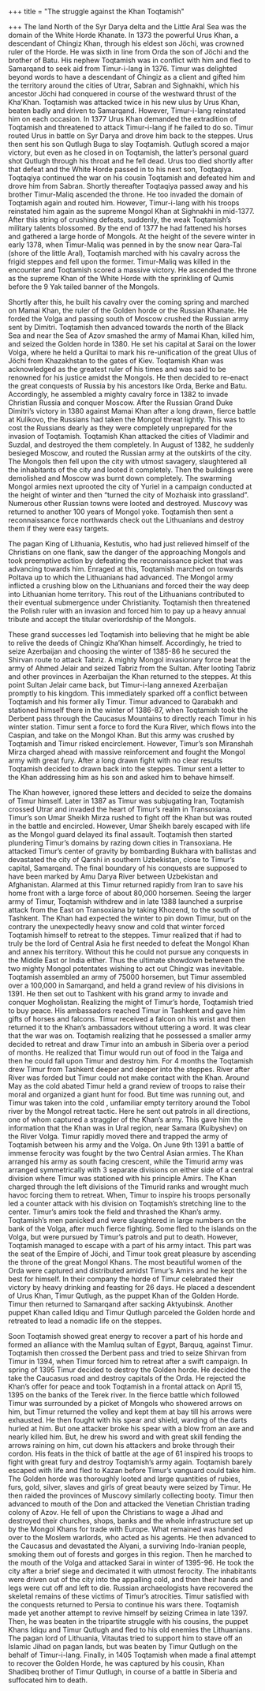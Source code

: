 +++
title = "The struggle against the Khan Toqtamish"

+++
The land North of the Syr Darya delta and the Little Aral Sea was the
domain of the White Horde Khanate. In 1373 the powerful Urus Khan, a
descendant of Chingiz Khan, through his eldest son Jöchi, was crowned
ruler of the Horde. He was sixth in line from Orda the son of Jöchi and
the brother of Batu. His nephew Toqtamish was in conflict with him and
fled to Samarqand to seek aid from Timur-i-lang in 1376. Timur was
delighted beyond words to have a descendant of Chingiz as a client and
gifted him the territory around the cities of Utrar, Sabran and
Sighnakhi, which his ancestor Jöchi had conquered in course of the
westward thrust of the Kha’Khan. Toqtamish was attacked twice in his new
ulus by Urus Khan, beaten badly and driven to Samarqand. However,
Timur-i-lang reinstated him on each occasion. In 1377 Urus Khan demanded
the extradition of Toqtamish and threatened to attack Timur-i-lang if he
failed to do so. Timur routed Urus in battle on Syr Darya and drove him
back to the steppes. Urus then sent his son Qutlugh Buga to slay
Toqtamish. Qutlugh scored a major victory, but even as he closed in on
Toqtamish, the latter’s personal guard shot Qutlugh through his throat
and he fell dead. Urus too died shortly after that defeat and the White
Horde passed in to his next son, Toqtaqiya. Toqtaqiya continued the war
on his cousin Toqtamish and defeated him and drove him from Sabran.
Shortly thereafter Toqtaqiya passed away and his brother Timur-Maliq
ascended the throne. He too invaded the domain of Toqtamish again and
routed him. However, Timur-i-lang with his troops reinstated him again
as the supreme Mongol Khan at Sighnakhi in mid-1377. After this string
of crushing defeats, suddenly, the weak Toqtamish’s military talents
blossomed. By the end of 1377 he had fattened his horses and gathered a
large horde of Mongols. At the height of the severe winter in early
1378, when Timur-Maliq was penned in by the snow near Qara-Tal (shore of
the little Aral), Toqtamish marched with his cavalry across the frigid
steppes and fell upon the former. Timur-Maliq was killed in the
encounter and Toqtamish scored a massive victory. He ascended the throne
as the supreme Khan of the White Horde with the sprinkling of Qumis
before the 9 Yak tailed banner of the Mongols.

Shortly after this, he built his cavalry over the coming spring and
marched on Mamai Khan, the ruler of the Golden horde or the Russian
Khanate. He forded the Volga and passing south of Moscow crushed the
Russian army sent by Dimitri. Toqtamish then advanced towards the north
of the Black Sea and near the Sea of Azov smashed the army of Mamai
Khan, killed him, and seized the Golden horde in 1380. He set his
capital at Sarai on the lower Volga, where he held a Quriltai to mark
his re-unification of the great Ulus of Jöchi from Khazakhstan to the
gates of Kiev. Toqtamish Khan was acknowledged as the greatest ruler of
his times and was said to be renowned for his justice amidst the
Mongols. He then decided to re-enact the great conquests of Russia by
his ancestors like Orda, Berke and Batu. Accordingly, he assembled a
mighty cavalry force in 1382 to invade Christian Russia and conquer
Moscow. After the Russian Grand Duke Dimitri’s victory in 1380 against
Mamai Khan after a long drawn, fierce battle at Kulikovo, the Russians
had taken the Mongol threat lightly. This was to cost the Russians
dearly as they were completely unprepared for the invasion of Toqtamish.
Toqtamish Khan attacked the cities of Vladimir and Suzdal, and destroyed
the them completely. In August of 1382, he suddenly besieged Moscow, and
routed the Russian army at the outskirts of the city. The Mongols then
fell upon the city with utmost savagery, slaughtered all the inhabitants
of the city and looted it completely. Then the buildings were demolished
and Moscow was burnt down completely. The swarming Mongol armies next
uprooted the city of Yuriel in a campaign conducted at the height of
winter and then “turned the city of Mozhaisk into grassland”. Numerous
other Russian towns were looted and destroyed. Muscovy was returned to
another 100 years of Mongol yoke. Toqtamish then sent a reconnaissance
force northwards check out the Lithuanians and destroy them if they were
easy targets.

The pagan King of Lithuania, Kestutis, who had just relieved himself of
the Christians on one flank, saw the danger of the approaching Mongols
and took preemptive action by defeating the reconnaissance picket that
was advancing towards him. Enraged at this, Toqtamish marched on towards
Poltava up to which the Lithuanians had advanced. The Mongol army
inflicted a crushing blow on the Lithuanians and forced their the way
deep into Lithuanian home territory. This rout of the Lithuanians
contributed to their eventual submergence under Christianity. Toqtamish
then threatened the Polish ruler with an invasion and forced him to pay
up a heavy annual tribute and accept the titular overlordship of the
Mongols.

These grand successes led Toqtamish into believing that he might be able
to relive the deeds of Chingiz Kha’Khan himself. Accordingly, he tried
to seize Azerbaijan and choosing the winter of 1385-86 he secured the
Shirvan route to attack Tabriz. A mighty Mongol invasionary force beat
the army of Ahmed Jelair and seized Tabriz from the Sultan. After
looting Tabriz and other provinces in Azerbaijan the Khan returned to
the steppes. At this point Sultan Jelair came back, but Timur-i-lang
annexed Azerbaijan promptly to his kingdom. This immediately sparked off
a conflict between Toqtamish and his former ally Timur. Timur advanced
to Qarabakh and stationed himself there in the winter of 1386-87, when
Toqtamish took the Derbent pass through the Caucasus Mountains to
directly reach Timur in his winter station. Timur sent a force to ford
the Kura River, which flows into the Caspian, and take on the Mongol
Khan. But this army was crushed by Toqtamish and Timur risked
encirclement. However, Timur’s son Miranshah Mirza charged ahead with
massive reinforcement and fought the Mongol army with great fury. After
a long drawn fight with no clear results Toqtamish decided to drawn back
into the steppes. Timur sent a letter to the Khan addressing him as his
son and asked him to behave himself.

The Khan however, ignored these letters and decided to seize the domains
of Timur himself. Later in 1387 as Timur was subjugating Iran, Toqtamish
crossed Utrar and invaded the heart of Timur’s realm in Transoxiana.
Timur’s son Umar Sheikh Mirza rushed to fight off the Khan but was
routed in the battle and encircled. However, Umar Sheikh barely escaped
with life as the Mongol guard delayed its final assault. Toqtamish then
started plundering Timur’s domains by razing down cities in Transoxiana.
He attacked Timur’s center of gravity by bombarding Bukhara with
ballistas and devastated the city of Qarshi in southern Uzbekistan,
close to Timur’s capital, Samarqand. The final boundary of his conquests
are supposed to have been marked by Amu Darya River between Uzbekistan
and Afghanistan. Alarmed at this Timur returned rapidly from Iran to
save his home front with a large force of about 80,000 horsemen. Seeing
the larger army of Timur, Toqtamish withdrew and in late 1388 launched a
surprise attack from the East on Transoxiana by taking Khozend, to the
south of Tashkent. The Khan had expected the winter to pin down Timur,
but on the contrary the unexpectedly heavy snow and cold that winter
forced Toqtamish himself to retreat to the steppes. Timur realized that
if had to truly be the lord of Central Asia he first needed to defeat
the Mongol Khan and annex his territory. Without this he could not
pursue any conquests in the Middle East or India either. Thus the
ultimate showdown between the two mighty Mongol potentates wishing to
act out Chingiz was inevitable. Toqtamish assembled an army of 75000
horsemen, but Timur assembled over a 100,000 in Samarqand, and held a
grand review of his divisions in 1391. He then set out to Tashkent with
his grand army to invade and conquer Mogholistan. Realizing the might of
Timur’s horde, Toqtamish tried to buy peace. His ambassadors reached
Timur in Tashkent and gave him gifts of horses and falcons. Timur
received a falcon on his wrist and then returned it to the Khan’s
ambassadors without uttering a word. It was clear that the war was on.
Toqtamish realizing that he possessed a smaller army decided to retreat
and draw Timur into an ambush in Siberia over a period of months. He
realized that Timur would run out of food in the Taiga and then he could
fall upon Timur and destroy him. For 4 months the Toqtamish drew Timur
from Tashkent deeper and deeper into the steppes. River after River was
forded but Timur could not make contact with the Khan. Around May as the
cold abated Timur held a grand review of troops to raise their moral and
organized a giant hunt for food. But time was running out, and Timur was
taken into the cold , unfamiliar empty territory around the Tobol river
by the Mongol retreat tactic. Here he sent out patrols in all
directions, one of whom captured a straggler of the Khan’s army. This
gave him the information that the Khan was in Ural region, near Samara
(Kuibyshev) on the River Volga. Timur rapidly moved there and trapped
the army of Toqtamish between his army and the Volga. On June 9th 1391 a
battle of immense ferocity was fought by the two Central Asian armies.
The Khan arranged his army as south facing crescent, while the Timurid
army was arranged symmetrically with 3 separate divisions on either side
of a central division where Timur was stationed with his principle
Amirs. The Khan charged through the left divisions of the Timurid ranks
and wrought much havoc forcing them to retreat. When, Timur to inspire
his troops personally led a counter attack with his division on
Toqtamish’s stretching line to the center. Timur’s amirs took the field
and thrashed the Khan’s army. Toqtamish’s men panicked and were
slaughtered in large numbers on the bank of the Volga, after much fierce
fighting. Some fled to the islands on the Volga, but were pursued by
Timur’s patrols and put to death. However, Toqtamish managed to escape
with a part of his army intact. This part was the seat of the Empire of
Jöchi, and Timur took great pleasure by ascending the throne of the
great Mongol Khans. The most beautiful women of the Orda were captured
and distributed amidst Timur’s Amirs and he kept the best for himself.
In their company the horde of Timur celebrated their victory by heavy
drinking and feasting for 26 days. He placed a descendent of Urus Khan,
Timur Qutlugh, as the puppet Khan of the Golden Horde. Timur then
returned to Samarqand after sacking Aktyubinsk. Another puppet Khan
called Idiqu and Timur Qutlugh parceled the Golden horde and retreated
to lead a nomadic life on the steppes.

Soon Toqtamish showed great energy to recover a part of his horde and
formed an alliance with the Mamluq sultan of Egypt, Barquq, against
Timur. Toqtamish then crossed the Derbent pass and tried to seize
Shirvan from Timur in 1394, when Timur forced him to retreat after a
swift campaign. In spring of 1395 Timur decided to destroy the Golden
horde. He decided the take the Caucasus road and destroy capitals of the
Orda. He rejected the Khan’s offer for peace and took Toqtamish in a
frontal attack on April 15, 1395 on the banks of the Terek river. In the
fierce battle which followed Timur was surrounded by a picket of Mongols
who showered arrows on him, but Timur returned the volley and kept them
at bay till his arrows were exhausted. He then fought with his spear and
shield, warding of the darts hurled at him. But one attacker broke his
spear with a blow from an axe and nearly killed him. But, he drew his
sword and with great skill fending the arrows raining on him, cut down
his attackers and broke through their cordon. His feats in the thick of
battle at the age of 61 inspired his troops to fight with great fury and
destroy Toqtamish’s army again. Toqtamish barely escaped with life and
fled to Kazan before Timur’s vanguard could take him. The Golden horde
was thoroughly looted and large quantities of rubies, furs, gold,
silver, slaves and girls of great beauty were seized by Timur. He then
raided the provinces of Muscovy similarly collecting booty. Timur then
advanced to mouth of the Don and attacked the Venetian Christian trading
colony of Azov. He fell of upon the Christians to wage a Jihad and
destroyed their churches, shops, banks and the whole infrastructure set
up by the Mongol Khans for trade with Europe. What remained was handed
over to the Moslem warlords, who acted as his agents. He then advanced
to the Caucasus and devastated the Alyani, a surviving Indo-Iranian
people, smoking them out of forests and gorges in this region. Then he
marched to the mouth of the Volga and attacked Sarai in winter of
1395-96. He took the city after a brief siege and decimated it with
utmost ferocity. The inhabitants were driven out of the city into the
appalling cold, and then their hands and legs were cut off and left to
die. Russian archaeologists have recovered the skeletal remains of these
victims of Timur’s atrocities. Timur satisfied with the conquests
returned to Persia to continue his wars there. Toqtamish made yet
another attempt to revive himself by seizing Crimea in late 1397. Then,
he was beaten in the tripartite struggle with his cousins, the puppet
Khans Idiqu and Timur Qutlugh and fled to his old enemies the
Lithuanians. The pagan lord of Lithuania, Vitautas tried to support him
to stave off an Islamic Jihad on pagan lands, but was beaten by Timur
Qutlugh on the behalf of Timur-i-lang. Finally, in 1405 Toqtamish when
made a final attempt to recover the Golden Horde, he was captured by his
cousin, Khan Shadibeq brother of Timur Qutlugh, in course of a battle in
Siberia and suffocated him to death.
